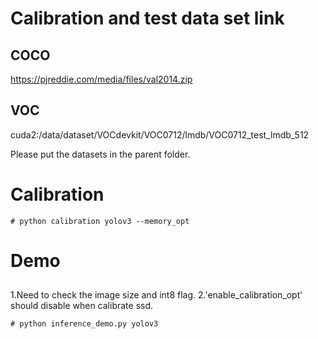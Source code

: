 # Calibration and test data set link

## COCO
https://pjreddie.com/media/files/val2014.zip

## VOC
cuda2:/data/dataset/VOCdevkit/VOC0712/lmdb/VOC0712_test_lmdb_512

Please put the datasets in the parent folder.

# Calibration

```
# python calibration yolov3 --memory_opt
```

# Demo

##

1.Need to check the image size and int8 flag.
2.'enable_calibration_opt' should disable when calibrate ssd.

```
# python inference_demo.py yolov3
```

